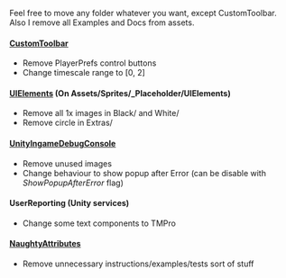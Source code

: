 Feel free to move any folder whatever you want, except CustomToolbar. Also I remove all Examples and Docs from assets.

#### [CustomToolbar](https://github.com/Team-on/CustomToolbar) 
 * Remove PlayerPrefs control buttons 
 * Change timescale range to [0, 2]
 
#### [UIElements](https://assetstore.unity.com/packages/2d/gui/icons/simple-ui-elements-53276) (On Assets/Sprites/_Placeholder/UIElements)
 * Remove all 1x images in Black/ and White/
 * Remove circle in Extras/

#### [UnityIngameDebugConsole](https://github.com/yasirkula/UnityIngameDebugConsole)
 * Remove unused images
 * Change behaviour to show popup after Error (can be disable with *ShowPopupAfterError* flag)
 
#### UserReporting (Unity services)
 * Change some text components to TMPro
 
#### [NaughtyAttributes](https://github.com/dbrizov/NaughtyAttributes/)
 * Remove unnecessary instructions/examples/tests sort of stuff

